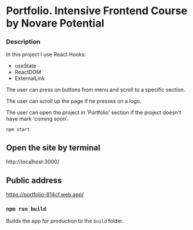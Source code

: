 # Portfolio. Intensive Frontend Course by Novare Potential

### Description

In this project I use React Hooks:

- useState
- ReactDOM
- ExternalLink

The user can press on buttons from menu and scroll to a specific section.

The user can scroll up the page if he presses on a logo.

The user can open the project in 'Portfolio' section if the project doesn't have mark 'coming soon'.

```
npm start
```

## Open the site by terminal

http://localhost:3000/

## Public address

https://portfolio-814cf.web.app/

### `npm run build`

Builds the app for production to the `build` folder.
